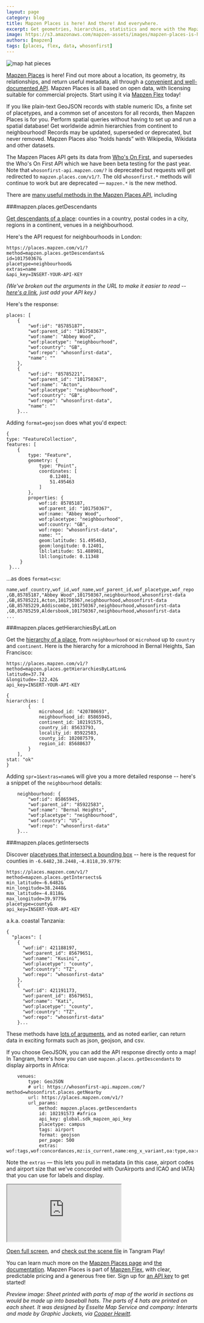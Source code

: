 ```yaml
---
layout: page
category: blog
title: Mapzen Places is here! And there! And everywhere. 
excerpt: Get geometries, hierarchies, statistics and more with the Mapzen Places API.
image: https://s3.amazonaws.com/mapzen-assets/images/mapzen-places-is-here/map_hats.jpg
authors: [mapzen]
tags: [places, flex, data, whosonfirst]
---
```


![map hat pieces](https://s3.amazonaws.com/mapzen-assets/images/mapzen-places-is-here/map_hats.jpg)

[Mapzen Places](https://mapzen.com/data/places/) is here! Find out more about a location, its geometry, its relationships, and return useful metadata, all through a [convenient and well-documented API](https://mapzen.com/documentation/places/). Mapzen Places is all based on open data, with licensing suitable for commercial projects. Start using it via [Mapzen Flex](https://mapzen.com/pricing/) today!

If you like plain-text GeoJSON records with stable numeric IDs, a finite set of placetypes, and a common set of ancestors for all records, then Mapzen Places is for you. Perform spatial queries without having to set up and run a spatial database! Get worldwide admin hierarchies from continent to neighbourhood! Records may be updated, superseded or deprecated, but never removed. Mapzen Places also “holds hands” with Wikipedia, Wikidata and other datasets.

The Mapzen Places API gets its data from [Who's On First](https://whosonfirst.mapzen.com/), and supersedes the Who's On First API which we have been beta testing for the past year. Note that `whosonfirst-api.mapzen.com/?` is deprecated but requests will get redirected to `mapzen.places.com/v1/?`. The old `whosonfirst.*` methods will continue to work but are deprecated — `mapzen.*` is the new method.

There are [many useful methods in the Mapzen Places API](https://mapzen.com/documentation/places/methods/), including

###mapzen.places.getDescendants

[Get descendants of a place](https://mapzen.com/documentation/places/methods/#mapzen.places.getDescendants): counties in a country, postal codes in a city, regions in a continent, venues in a neighbourhood. 

Here's the API request for neighbourhoods in London:  

```
https://places.mapzen.com/v1/?
method=mapzen.places.getDescendants&
id=101750367&
placetype=neighbourhood&
extras=name
&api_key=INSERT-YOUR-API-KEY
```

_(We've broken out the arguments in the URL to make it easier to read -- [here's a link](https://places.mapzen.com/v1/?method=mapzen.places.getDescendants&id=101750367&placetype=neighbourhood&extras=name&api_key=INSERT-YOUR-API-KEY), just add your API key.)_

Here's the response:

```
places: [
    {
        "wof:id": "85785187",
        "wof:parent_id": "101750367",
        "wof:name": "Abbey Wood",
        "wof:placetype": "neighbourhood",
        "wof:country": "GB",
        "wof:repo": "whosonfirst-data",
        "name": ""
    },
    {
        "wof:id": "85785221",
        "wof:parent_id": "101750367",
        "wof:name": "Acton",
        "wof:placetype": "neighbourhood",
        "wof:country": "GB",
        "wof:repo": "whosonfirst-data",
        "name": ""
    }...
```

Adding `format=geojson` does what you'd expect:

```
{
type: "FeatureCollection",
features: [
    {
        type: "Feature",
        geometry: {
            type: "Point",
            coordinates: [
                0.12401,
                51.495463
            ]
        },
        properties: {
            wof:id: 85785187,
            wof:parent_id: "101750367",
            wof:name: "Abbey Wood",
            wof:placetype: "neighbourhood",
            wof:country: "GB",
            wof:repo: "whosonfirst-data",
            name: "",
            geom:latitude: 51.495463,
            geom:longitude: 0.12401,
            lbl:latitude: 51.488981,
            lbl:longitude: 0.11348
     }
 }...
```

...as does `format=csv`:


```
name,wof_country,wof_id,wof_name,wof_parent_id,wof_placetype,wof_repo
,GB,85785187,"Abbey Wood",101750367,neighbourhood,whosonfirst-data
,GB,85785221,Acton,101750367,neighbourhood,whosonfirst-data
,GB,85785229,Addiscombe,101750367,neighbourhood,whosonfirst-data
,GB,85785259,Aldersbook,101750367,neighbourhood,whosonfirst-data
...
```



###mapzen.places.getHierarchiesByLatLon

Get the [hierarchy of a place](https://mapzen.com/documentation/places/methods/#mapzenplacesgethierarchiesbylatlon), from `neighbourhood` or `microhood` up to `country` and `continent`. Here is the hierarchy for a microhood in Bernal Heights, San Francisco:

```
https://places.mapzen.com/v1/?
method=mapzen.places.getHierarchiesByLatLon&
latitude=37.74
&longitude=-122.42&
api_key=INSERT-YOUR-API-KEY
```

```
{
hierarchies: [
        {
            microhood_id: "420780693",
            neighbourhood_id: 85865945,
            continent_id: 102191575,
            country_id: 85633793,
            locality_id: 85922583,
            county_id: 102087579,
            region_id: 85688637
        }
    ],
stat: "ok"
}
```

Adding `spr=1&extras=name&` will give you a more detailed response -- here's a snippet of the `neighbourhood` details:

```
    neighbourhood: {
        "wof:id": 85865945,
        "wof:parent_id": "85922583",
        "wof:name": "Bernal Heights",
        "wof:placetype": "neighbourhood",
        "wof:country": "US",
        "wof:repo": "whosonfirst-data"
    }...
```

###mapzen.places.getIntersects

Discover [placetypes that intersect a bounding box](https://mapzen.com/documentation/places/methods/#mapzen.places.getIntersects) -- here is the request for counties in `-6.6482,38.2448,-4.8118,39.9779`:

```
https://places.mapzen.com/v1/?
method=mapzen.places.getIntersects&
min_latitude=-6.6482&
min_longitude=38.2448&
max_latitude=-4.8118&
max_longitude=39.9779&
placetype=county&
api_key=INSERT-YOUR-API-KEY
```

a.k.a. coastal Tanzania:


```
{
  "places": [
    {
      "wof:id": 421188197,
      "wof:parent_id": 85679651,
      "wof:name": "Kusini",
      "wof:placetype": "county",
      "wof:country": "TZ",
      "wof:repo": "whosonfirst-data"
    },
    {
      "wof:id": 421191173,
      "wof:parent_id": 85679651,
      "wof:name": "Kati",
      "wof:placetype": "county",
      "wof:country": "TZ",
      "wof:repo": "whosonfirst-data"
    }...
```

These methods have [lots of arguments](https://mapzen.com/documentation/places/methods/#arguments_8), and as noted earlier, can return data in exciting formats such as json, geojson, and csv.

If you choose GeoJSON, you can add the API response directly onto a map! In Tangram, here's how you can use `mapzen.places.getDescendants` to display airports in Africa:

```
    venues:
        type: GeoJSON
        # url: https://whosonfirst-api.mapzen.com/?method=whosonfirst.places.getNearby
        url: https://places.mapzen.com/v1/?
        url_params:
            method: mapzen.places.getDescendants
            id: 102191573 #africa
            api_key: global.sdk_mapzen_api_key
            placetype: campus
            tags: airport
            format: geojson
            per_page: 500
            extras: wof:tags,wof:concordances,mz:is_current,name:eng_x_variant,oa:type,oa:elevation_ft,wof:name

```

Note the `extras` — this lets you pull in metadata (in this case, airport codes and airport size that we've concorded with OurAirports and ICAO and IATA) that you can use for labels and display.

<div class="demo-wrapper">
<iframe src="https://mapzen.com/tangram/view/?api=22/1036#2.84/3.73/14.86"></iframe>
</div>

[Open full screen](https://mapzen.com/tangram/view/?api=22/1036#5.605/5.148/3.729), and [check out the scene file](https://mapzen.com/tangram/play/?api=22/1036#5.605/5.148/3.729) in Tangram Play!

You can learn much more on the [Mapzen Places page](https://mapzen.com/data/places/) and [the documentation](https://mapzen.com/documentation/places/). Mapzen Places is part of [Mapzen Flex](https://mapzen.com/pricing/), with clear, predictable pricing and a generous free tier. Sign up for [an API key](https://mapzen.com/developers) to get started!

_Preview image: Sheet printed with parts of map of the world in sections as would be made up into baseball hats. The parts of 4 hats are printed on each sheet. It was designed by Esselte Map Service and company: Interarts and made by Graphic Jackets,  via [Cooper Hewitt](https://collection.cooperhewitt.org/objects/18635637/)._
